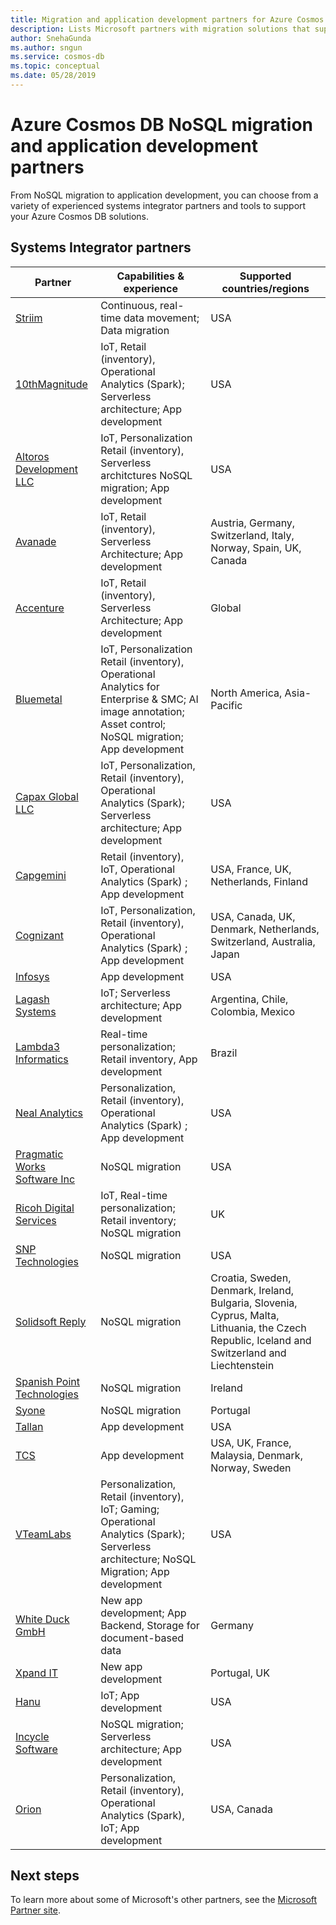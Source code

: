 ```yaml
---
title: Migration and application development partners for Azure Cosmos DB 
description: Lists Microsoft partners with migration solutions that support Azure Cosmos DB.
author: SnehaGunda
ms.author: sngun
ms.service: cosmos-db
ms.topic: conceptual
ms.date: 05/28/2019
---
```


# Azure Cosmos DB NoSQL migration and application development partners

From NoSQL migration to application development, you can choose from a variety of experienced systems integrator partners and tools to support your Azure Cosmos DB solutions. 

## Systems Integrator partners

|**Partner**  |**Capabilities & experience**  |**Supported countries/regions**  |
|---------|---------|---------|
|[Striim](https://www.striim.com/)    |  Continuous, real-time data movement; Data migration|   USA   |
| [10thMagnitude](https://www.10thmagnitude.com/) | IoT, Retail (inventory), Operational Analytics (Spark); Serverless architecture; App development | USA |
|[Altoros Development LLC](https://www.altoros.com/)  |  IoT, Personalization Retail (inventory), Serverless architctures NoSQL migration; App development|   USA |
|[Avanade](https://www.avanade.com/) | IoT, Retail (inventory), Serverless Architecture; App development | Austria, Germany, Switzerland, Italy, Norway, Spain, UK, Canada |
|[Accenture](https://www.accenture.com/) | IoT, Retail (inventory), Serverless Architecture; App development |Global|
|[Bluemetal](https://www.bluemetal.com/)     |  IoT, Personalization Retail (inventory), Operational Analytics for Enterprise & SMC; AI image annotation; Asset control; NoSQL migration; App development     |    North America, Asia-Pacific     |
|[Capax Global LLC](https://www.capaxglobal.com/) | IoT, Personalization, Retail (inventory), Operational Analytics (Spark); Serverless architecture; App development|    USA     |  
| [Capgemini](https://www.capgemini.com/) | Retail (inventory), IoT, Operational Analytics (Spark) ; App development | USA, France, UK, Netherlands, Finland  |
| [Cognizant](https://www.cognizant.com/) | IoT, Personalization, Retail (inventory), Operational Analytics  (Spark) ; App development |USA, Canada, UK, Denmark, Netherlands, Switzerland, Australia, Japan |
|[Infosys](https://www.infosys.com/)     | App development      |    USA    |  
| [Lagash Systems](https://www.lagash.com/) | IoT; Serverless architecture; App development | Argentina, Chile, Colombia, Mexico|
| [Lambda3 Informatics](https://www.lambda3.com.br/) | Real-time personalization; Retail inventory, App development | Brazil|
|[Neal Analytics](https://www.nealanalytics.com/)    |     Personalization, Retail (inventory), Operational Analytics (Spark) ; App development  |    USA     |  
|[Pragmatic Works Software Inc](https://www.pragmaticworks.com/)    |   NoSQL migration      |   USA      |
| [Ricoh Digital Services](https://www.ricoh.com/) | IoT, Real-time personalization; Retail inventory; NoSQL migration | UK  |
|[SNP Technologies](https://www.snp.com/) | NoSQL migration| USA |
| [Solidsoft Reply](https://www.reply.com/solidsoft-reply/) | NoSQL migration | Croatia, Sweden, Denmark, Ireland, Bulgaria, Slovenia, Cyprus, Malta, Lithuania, the Czech Republic, Iceland and Switzerland and Liechtenstein|
| [Spanish Point Technologies](https://www.spanishpoint.ie/) | NoSQL migration| Ireland|
| [Syone](https://www.syone.com/) | NoSQL migration| Portugal|
|[Tallan](https://www.tallan.com/)    |  App development      |    USA     |
| [TCS](https://www.tcs.com/) | App development | USA, UK, France, Malaysia, Denmark, Norway, Sweden|
|[VTeamLabs](https://www.vteamlabs.com/)    | Personalization, Retail (inventory), IoT; Gaming; Operational Analytics (Spark); Serverless architecture; NoSQL Migration; App development       |  USA      |  
| [White Duck GmbH](https://whiteducksoftware.com/) |New app development; App Backend, Storage for document-based data| Germany |
| [Xpand IT](https://www.xpand-it.com/) | New app development | Portugal, UK|
| [Hanu](https://hanu.com/) | IoT; App development | USA|
| [Incycle Software](https://www.incyclesoftware.com/) | NoSQL migration; Serverless architecture; App development| USA|
| [Orion](https://www.orioninc.com/) | Personalization, Retail (inventory), Operational Analytics (Spark), IoT; App development| USA, Canada|

## Next steps

To learn more about some of Microsoft's other partners, see the [Microsoft Partner site](https://partner.microsoft.com/en-US/).

<!--Image references-->
[2]: ./media/partners-migration-cosmosdb/striim_logo.png
[3]: ./media/partners-migration-cosmosdb/altoros_logo.png
[4]: ./media/partners-migration-cosmosdb/attunix_logo.png
[5]: ./media/partners-migration-cosmosdb/bluemetal_logo.png
[6]: ./media/partners-migration-cosmosdb/capaxglobal_logo.png
[7]: ./media/partners-migration-cosmosdb/coeo_logo.png
[8]: ./media/partners-migration-cosmosdb/infosys_logo.png
[9]: ./media/partners-migration-cosmosdb/nealanalytics_logo.png
[10]: ./media/partners-migration-cosmosdb/pragmaticworks_logo.png
[11]: ./media/partners-migration-cosmosdb/tallan_logo.png
[12]: ./media/partners-migration-cosmosdb/vteamlabs_logo.png
[13]: ./media/partners-migration-cosmosdb/10thmagnitude_logo.png
[14]: ./media/partners-migration-cosmosdb/capgemini_logo.png
[15]: ./media/partners-migration-cosmosdb/cognizant_logo.png
[16]: ./media/partners-migration-cosmosdb/laglash_logo.png
[17]: ./media/partners-migration-cosmosdb/lambda3_logo.png
[18]: ./media/partners-migration-cosmosdb/ricoh_logo.png
[19]: ./media/partners-migration-cosmosdb/snp_technologies_logo.png
[20]: ./media/partners-migration-cosmosdb/solidsoft_reply_logo.png
[21]: ./media/partners-migration-cosmosdb/spanish_point_logo.png
[22]: ./media/partners-migration-cosmosdb/syone_logo.png
[23]: ./media/partners-migration-cosmosdb/tcs_logo.png
[24]: ./media/partners-migration-cosmosdb/whiteduck_logo.png
[25]: ./media/partners-migration-cosmosdb/xpandit_logo.png
[26]: ./media/partners-migration-cosmosdb/avanade_logo.png
